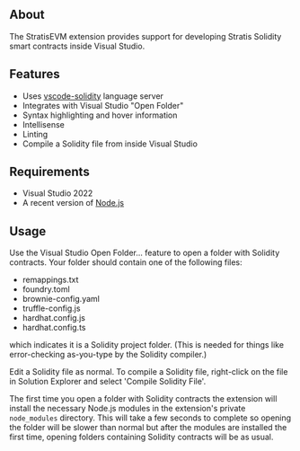﻿## About
The StratisEVM extension provides support for developing Stratis Solidity smart contracts inside Visual Studio.

## Features
* Uses [vscode-solidity](https://github.com/juanfranblanco/vscode-solidity) language server
* Integrates with Visual Studio "Open Folder"
* Syntax highlighting and hover information
* Intellisense
* Linting
* Compile a Solidity file from inside Visual Studio

## Requirements
* Visual Studio 2022
* A recent version of [Node.js](https://nodejs.org/)

## Usage
Use the Visual Studio Open Folder... feature to open a folder with Solidity contracts. Your folder should contain one of the following files:
* remappings.txt
* foundry.toml
* brownie-config.yaml
* truffle-config.js
* hardhat.config.js
* hardhat.config.ts

which indicates it is a Solidity project folder. (This is needed for things like error-checking as-you-type by the Solidity compiler.)

Edit a Solidity file as normal. To compile a Solidity file, right-click on the file in Solution Explorer and select 'Compile Solidity File'.

The first time you open a folder with Solidity contracts the extension will install the necessary Node.js modules in the extension's private `node_modules` directory. 
This will take a few seconds to complete so opening the folder will be slower than normal but after the modules are installed the first time, opening folders containing
Solidity contracts will be as usual.
